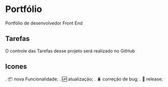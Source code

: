 # Portfólio

Portfólio de desenvolvedor Front End

## Tarefas

O controle das Tarefas desse projeto será realizado no GitHub


## Icones
 
. :package: nova Funcionalidade;
. :up: atualização;
. :beetle: correção de bug;
. :checkered_flag: release;